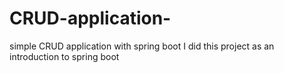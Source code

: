 # CRUD-application-
simple CRUD application with spring boot I did this project as an introduction to spring boot 
